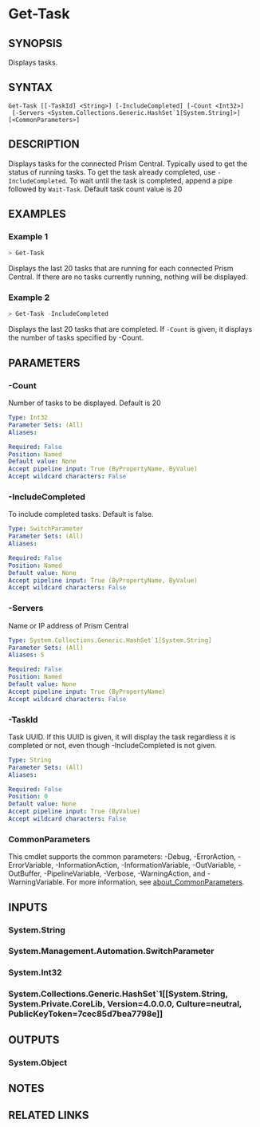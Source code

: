 ﻿---
external help file: Nutanix.Prism.PS.Cmds.dll-Help.xml
Module Name: Nutanix.Prism.PS.Cmds
online version:
schema: 2.0.0
---

# Get-Task

## SYNOPSIS
Displays tasks.

## SYNTAX

```
Get-Task [[-TaskId] <String>] [-IncludeCompleted] [-Count <Int32>]
 [-Servers <System.Collections.Generic.HashSet`1[System.String]>] [<CommonParameters>]
```

## DESCRIPTION
Displays tasks for the connected Prism Central. Typically used to get the status of running tasks. To get the task already completed, use `-IncludeCompleted`.
To wait until the task is completed, append a pipe followed by `Wait-Task`.
Default task count value is 20

## EXAMPLES

### Example 1
```powershell
> Get-Task
```

Displays the last 20 tasks that are running for each connected Prism Central. If there are no tasks currently running, nothing will be displayed.

### Example 2
```powershell
> Get-Task -IncludeCompleted
```

Displays the last 20 tasks that are completed. If `-Count` is given, it displays the number of tasks specified by -Count.

## PARAMETERS

### -Count
Number of tasks to be displayed. Default is 20

```yaml
Type: Int32
Parameter Sets: (All)
Aliases:

Required: False
Position: Named
Default value: None
Accept pipeline input: True (ByPropertyName, ByValue)
Accept wildcard characters: False
```

### -IncludeCompleted
To include completed tasks. Default is false.

```yaml
Type: SwitchParameter
Parameter Sets: (All)
Aliases:

Required: False
Position: Named
Default value: None
Accept pipeline input: True (ByPropertyName, ByValue)
Accept wildcard characters: False
```

### -Servers
Name or IP address of Prism Central

```yaml
Type: System.Collections.Generic.HashSet`1[System.String]
Parameter Sets: (All)
Aliases: S

Required: False
Position: Named
Default value: None
Accept pipeline input: True (ByPropertyName)
Accept wildcard characters: False
```

### -TaskId
Task UUID. If this UUID is given, it will display the task regardless it is completed or not, even though -IncludeCompleted is not given.

```yaml
Type: String
Parameter Sets: (All)
Aliases:

Required: False
Position: 0
Default value: None
Accept pipeline input: True (ByValue)
Accept wildcard characters: False
```

### CommonParameters
This cmdlet supports the common parameters: -Debug, -ErrorAction, -ErrorVariable, -InformationAction, -InformationVariable, -OutVariable, -OutBuffer, -PipelineVariable, -Verbose, -WarningAction, and -WarningVariable. For more information, see [about_CommonParameters](http://go.microsoft.com/fwlink/?LinkID=113216).

## INPUTS

### System.String
### System.Management.Automation.SwitchParameter
### System.Int32
### System.Collections.Generic.HashSet`1[[System.String, System.Private.CoreLib, Version=4.0.0.0, Culture=neutral, PublicKeyToken=7cec85d7bea7798e]]
## OUTPUTS

### System.Object
## NOTES

## RELATED LINKS
